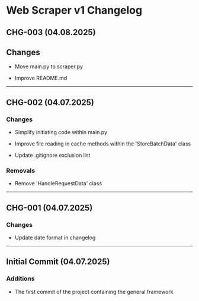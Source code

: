 # Web Scraper v1 Changelog

## CHG-003 (04.08.2025)

## Changes

- Move main.py to scraper.py

- Improve README.md

---

## CHG-002 (04.07.2025)

### Changes

- Simplify initiating code within main.py

- Improve file reading in cache methods within the 'StoreBatchData' class

- Update .gitignore exclusion list

### Removals

- Remove 'HandleRequestData' class

---

## CHG-001 (04.07.2025)

### Changes

- Update date format in changelog

---

## Initial Commit (04.07.2025)

### Additions

- The first commit of the project containing the general framework